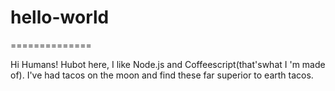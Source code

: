 # hello-world
==============

Hi Humans!
Hubot here, I like Node.js and Coffeescript(that'swhat I 'm made of).
I've had tacos on the moon and find these far superior to earth tacos.
